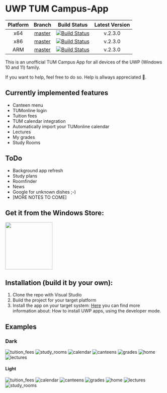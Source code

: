 # UWP TUM Campus-App
| Platform | Branch | Build Status | Latest Version |
| :---: | :---: | :---: | :---: |
| x64 | [master](https://github.com/TUM-Dev/Campus-UWP/tree/master) | [![Build Status](https://dev.azure.com/uwpx/Campus%20UWP/_apis/build/status/CI%20x64?branchName=master)](https://dev.azure.com/uwpx/Campus%20UWP/_build/latest?definitionId=19&branchName=v2) | v.2.3.0 |
| x86 | [master](https://github.com/TUM-Dev/Campus-UWP/tree/master) | [![Build Status](https://dev.azure.com/uwpx/Campus%20UWP/_apis/build/status/CI%20x86?branchName=master)](https://dev.azure.com/uwpx/Campus%20UWP/_build/latest?definitionId=21&branchName=v2) | v.2.3.0 |
| ARM | [master](https://github.com/TUM-Dev/Campus-UWP/tree/master) | [![Build Status](https://dev.azure.com/uwpx/Campus%20UWP/_apis/build/status/CI%20ARM?branchName=master)](https://dev.azure.com/uwpx/Campus%20UWP/_build/latest?definitionId=20&branchName=v2) | v.2.3.0 |

This is an unofficial TUM Campus App for all devices of the UWP (Windows 10 and 11) family.

If you want to help, feel free to do so. Help is allways appreciated 🥓.

## Currently implemented features
* Canteen menu
* TUMonline login
* Tuition fees
* TUM calendar integration
* Automatically import your TUMonline calendar
* Lectures
* My grades
* Study Rooms

## ToDo
* Background app refresh
* Study plans
* Roomfinder
* News
* Google for unknown dishes ;-)
* [MORE NOTES TO COME]

## Get it from the Windows Store:
[<img src="https://getbadgecdn.azureedge.net/images/English_L.png" width="150">](https://www.microsoft.com/store/apps/9n3p75398fkb?ocid=badge)

## Installation (build it by your own):
1. Clone the repo with Visual Studio
2. Build the project for your target platform
3. Install the app on your target system:
[Here](https://docs.microsoft.com/en-us/windows/uwp/get-started/enable-your-device-for-development) you can find more information about: How to install UWP apps, using the developer mode.

## Examples
### Dark
![tuition_fees](https://user-images.githubusercontent.com/11741404/137588740-776c667f-938b-467b-8ead-ed804adc44e0.png)
![study_rooms](https://user-images.githubusercontent.com/11741404/137588741-50813b67-d969-4752-9dea-0c2e05cde569.png)
![calendar](https://user-images.githubusercontent.com/11741404/137588742-a8241d54-5b11-4b6d-b7c3-b6a33688c7f9.png)
![canteens](https://user-images.githubusercontent.com/11741404/137588743-11beb646-fc7d-4ca1-ac51-04f106f89b08.png)
![grades](https://user-images.githubusercontent.com/11741404/137588745-9c590cac-ab8c-4dcd-ae70-4df400f3b7de.png)
![home](https://user-images.githubusercontent.com/11741404/137588746-fadf7b0b-d951-49da-8729-54d402ccee03.png)
![lectures](https://user-images.githubusercontent.com/11741404/137588749-3bb230a4-3eb7-40fa-b9ed-cc1c842918a1.png)

#### Light
![tuition_fees](https://user-images.githubusercontent.com/11741404/137588787-e96bf757-a233-45aa-90a6-6e82aaf67a9f.png)
![calendar](https://user-images.githubusercontent.com/11741404/137588788-680466bb-8c0f-442e-82f4-76f26ae2e0de.png)
![canteens](https://user-images.githubusercontent.com/11741404/137588789-87d8f755-fa6c-41c0-8df2-58caa2732381.png)
![grades](https://user-images.githubusercontent.com/11741404/137588790-6af894e2-61e8-4dc8-a07a-1f7c7f0b0918.png)
![home](https://user-images.githubusercontent.com/11741404/137588791-251e1e17-dcd4-412b-968a-fb199a4db31b.png)
![lectures](https://user-images.githubusercontent.com/11741404/137588792-78a4359f-4869-4df2-809b-946c67fda234.png)
![study_rooms](https://user-images.githubusercontent.com/11741404/137588793-8b82f1d8-a987-4029-89fe-d01534fa5335.png)
